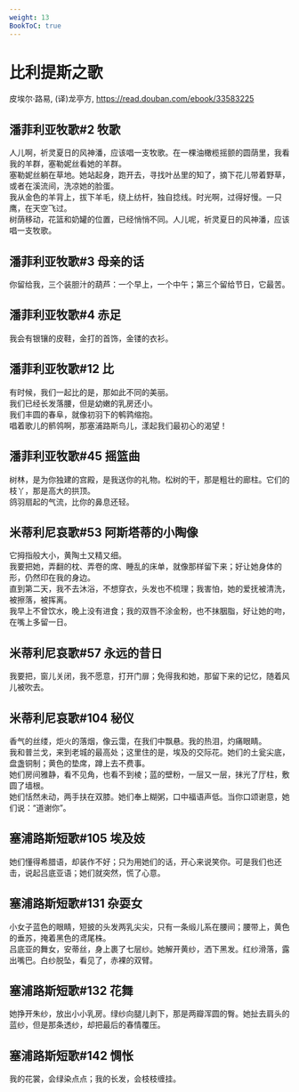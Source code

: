```yaml
---
weight: 13
BookToC: true
---
```

# 比利提斯之歌

皮埃尔·路易, (译)龙亭方, https://read.douban.com/ebook/33583225

## 潘菲利亚牧歌#2 牧歌

人儿啊，祈灵夏日的风神潘，应该唱一支牧歌。在一棵油橄榄摇颤的圆荫里，我看我的羊群，塞勒妮丝看她的羊群。  
塞勒妮丝躺在草地。她站起身，跑开去，寻找叶丛里的知了，摘下花儿带着野草，或者在溪流间，洗凉她的脸蛋。  
我从金色的羊背上，拔下羊毛，绕上纺杆，独自捻线。时光啊，过得好慢。一只鹰，在天空飞过。  
树荫移动，花篮和奶罐的位置，已经悄悄不同。人儿呢，祈灵夏日的风神潘，应该唱一支牧歌。  

## 潘菲利亚牧歌#3 母亲的话

你留给我，三个装胆汁的葫芦：一个早上，一个中午；第三个留给节日，它最苦。  

## 潘菲利亚牧歌#4 赤足

我会有银镶的皮鞋，金打的首饰，金镂的衣衫。  

## 潘菲利亚牧歌#12 比

有时候，我们一起比的是，那如此不同的美丽。  
我们已经长发落腰，但是幼嫩的乳房还小。  
我们丰圆的春阜，就像初羽下的鹌鹑缩抱。  
唱着歌儿的鹡鸰啊，那塞浦路斯鸟儿，漾起我们最初心的渴望！  

## 潘菲利亚牧歌#45 摇篮曲

树林，是为你独建的宫殿，是我送你的礼物。松树的干，那是粗壮的廊柱。它们的枝丫，那是高大的拱顶。  
鸽羽扇起的气流，比你的鼻息还轻。  

## 米蒂利尼哀歌#53 阿斯塔蒂的小陶像

它拇指般大小，黄陶土又精又细。  
我要把她，弄翻的枕、弄卷的席、睡乱的床单，就像那样留下来；好让她身体的形，仍然印在我的身边。  
直到第二天，我不去沐浴，不想穿衣，头发也不梳理；我害怕，她的爱抚被清洗，被擦落，被挥离。  
我早上不曾饮水，晚上没有进食；我的双唇不涂金粉，也不抹胭脂，好让她的吻，在嘴上多留一日。  

## 米蒂利尼哀歌#57 永远的昔日

我要把，窗儿关闭，我不愿意，打开门扉；免得我和她，那留下来的记忆，随着风儿被吹去。  

## 米蒂利尼哀歌#104 秘仪

香气的丝缕，炬火的落烟，像云霭，在我们中飘悬。我的热泪，灼痛眼睛。  
我和普兰戈，来到老城的最高处；这里住的是，埃及的交际花。她们的土瓮尖底，盘盏铜制；黄色的垫席，蹲上去不费事。  
她们房间雅静，看不见角，也看不到棱；蓝的壁粉，一层又一层，抹光了厅柱，敷圆了墙根。  
她们恬然未动，两手扶在双膝。她们奉上糊粥，口中福语声低。当你口颂谢意，她们说：“道谢你”。  

## 塞浦路斯短歌#105 埃及妓

她们懂得希腊语，却装作不好；只为用她们的话，开心来说笑你。可是我们也还击，说起吕底亚语；她们就突然，慌了心意。  

## 塞浦路斯短歌#131 杂耍女

小女子蓝色的眼睛，短披的头发两乳尖尖，只有一条缎儿系在腰间；腰带上，黄色的垂苏，掩着黑色的鸢尾株。  
吕底亚的舞女，安蒂丝，身上裹了七层纱。她解开黄纱，洒下黑发。红纱滑落，露出嘴巴。白纱脱坠，看见了，赤裸的双臂。  

## 塞浦路斯短歌#132 花舞

她挣开朱纱，放出小小乳房。绿纱向腿儿剥下，那是两瓣浑圆的臀。她扯去肩头的蓝纱，但是那条透纱，却把最后的春情覆压。  

## 塞浦路斯短歌#142 惆怅

我的花裳，会绿染点点；我的长发，会枝枝缠挂。